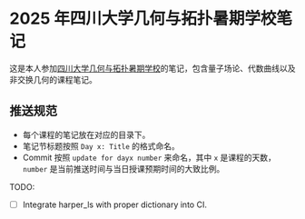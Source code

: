 # 2025 年四川大学几何与拓扑暑期学校笔记

这是本人参加[四川大学几何与拓扑暑期学校](https://math.scu.edu.cn/info/1247/4584.htm)的笔记，包含量子场论、代数曲线以及非交换几何的课程笔记。

## 推送规范

- 每个课程的笔记放在对应的目录下。
- 笔记节标题按照 `Day x: Title` 的格式命名。
- Commit 按照 `update for dayx number` 来命名，其中 `x` 是课程的天数，`number` 是当前推送时间与当日授课预期时间的大致比例。

TODO:
- [ ] Integrate harper_ls with proper dictionary into CI.

